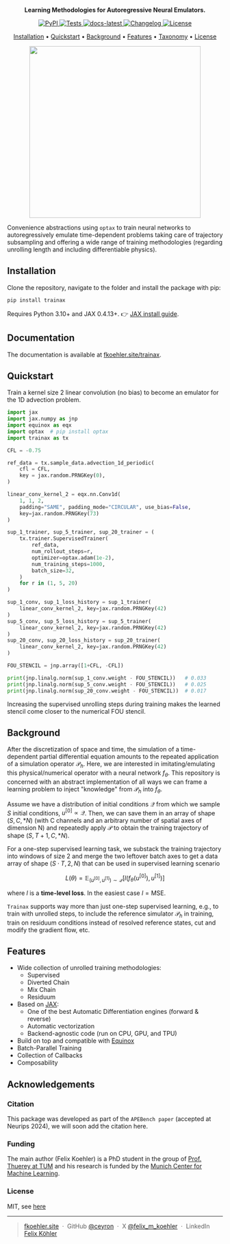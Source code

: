 <p align="center">
<b>Learning Methodologies for Autoregressive Neural Emulators.</b>
</p>

<p align="center">
<a href="https://pypi.org/project/trainax/">
  <img src="https://img.shields.io/pypi/v/trainax.svg" alt="PyPI">
</a>
<a href="https://github.com/ceyron/trainax/actions/workflows/test.yml">
  <img src="https://github.com/ceyron/trainax/actions/workflows/test.yml/badge.svg" alt="Tests">
</a>
<a href="https://fkoehler.site/trainax/">
  <img src="https://img.shields.io/badge/docs-latest-green" alt="docs-latest">
</a>
<a href="https://github.com/ceyron/trainax/releases">
  <img src="https://img.shields.io/github/v/release/ceyron/trainax?include_prereleases&label=changelog" alt="Changelog">
</a>
<a href="https://github.com/ceyron/trainax/blob/main/LICENSE.txt">
  <img src="https://img.shields.io/badge/license-MIT-blue" alt="License">
</a>
</p>

<p align="center">
  <a href="#installation">Installation</a> •
  <a href="#quickstart">Quickstart</a> •
  <a href="#background">Background</a> •
  <a href="#features">Features</a> •
  <a href="#a-taxonomy-of-training-methodologies">Taxonomy</a> •
  <a href="#license">License</a>
</p>

<p align="center">
    <img src="https://github.com/user-attachments/assets/99e054ea-cd79-4ba9-853a-9d74e26ce35e" width="400">
</p>

Convenience abstractions using `optax` to train neural networks to
autoregressively emulate time-dependent problems taking care of trajectory
subsampling and offering a wide range of training methodologies (regarding
unrolling length and including differentiable physics).

## Installation

Clone the repository, navigate to the folder and install the package with pip:
```bash
pip install trainax
```

Requires Python 3.10+ and JAX 0.4.13+. 👉 [JAX install guide](https://jax.readthedocs.io/en/latest/installation.html).

## Documentation

The documentation is available at [fkoehler.site/trainax](https://fkoehler.site/trainax/).

## Quickstart

Train a kernel size 2 linear convolution (no bias) to become an emulator for the
1D advection problem.

```python
import jax
import jax.numpy as jnp
import equinox as eqx
import optax  # pip install optax
import trainax as tx

CFL = -0.75

ref_data = tx.sample_data.advection_1d_periodic(
    cfl = CFL,
    key = jax.random.PRNGKey(0),
)

linear_conv_kernel_2 = eqx.nn.Conv1d(
    1, 1, 2,
    padding="SAME", padding_mode="CIRCULAR", use_bias=False,
    key=jax.random.PRNGKey(73)
)

sup_1_trainer, sup_5_trainer, sup_20_trainer = (
    tx.trainer.SupervisedTrainer(
        ref_data,
        num_rollout_steps=r,
        optimizer=optax.adam(1e-2),
        num_training_steps=1000,
        batch_size=32,
    )
    for r in (1, 5, 20)
)

sup_1_conv, sup_1_loss_history = sup_1_trainer(
    linear_conv_kernel_2, key=jax.random.PRNGKey(42)
)
sup_5_conv, sup_5_loss_history = sup_5_trainer(
    linear_conv_kernel_2, key=jax.random.PRNGKey(42)
)
sup_20_conv, sup_20_loss_history = sup_20_trainer(
    linear_conv_kernel_2, key=jax.random.PRNGKey(42)
)

FOU_STENCIL = jnp.array([1+CFL, -CFL])

print(jnp.linalg.norm(sup_1_conv.weight - FOU_STENCIL))   # 0.033
print(jnp.linalg.norm(sup_5_conv.weight - FOU_STENCIL))   # 0.025
print(jnp.linalg.norm(sup_20_conv.weight - FOU_STENCIL))  # 0.017
```

Increasing the supervised unrolling steps during training makes the learned
stencil come closer to the numerical FOU stencil.

## Background

After the discretization of space and time, the simulation of a time-dependent
partial differential equation amounts to the repeated application of a
simulation operator $\mathcal{P}_h$. Here, we are interested in
imitating/emulating this physical/numerical operator with a neural network
$f_\theta$. This repository is concerned with an abstract implementation of all
ways we can frame a learning problem to inject "knowledge" from $\mathcal{P}_h$
into $f_\theta$.

Assume we have a distribution of initial conditions $\mathcal{Q}$ from which we
sample $S$ initial conditions, $u^{[0]} \propto \mathcal{Q}$. Then, we can save
them in an array of shape $(S, C, *N)$ (with C channels and an arbitrary number
of spatial axes of dimension N) and repeatedly apply $\mathcal{P}$ to obtain the
training trajectory of shape $(S, T+1, C, *N)$.

For a one-step supervised learning task, we substack the training trajectory
into windows of size $2$ and merge the two leftover batch axes to get a data
array of shape $(S \cdot T, 2, N)$ that can be used in supervised learning
scenario

$$
L(\theta) = \mathbb{E}_{(u^{[0]}, u^{[1]}) \sim \mathcal{Q}} \left[ l\left( f_\theta(u^{[0]}), u^{[1]} \right) \right]
$$

where $l$ is a **time-level loss**. In the easiest case $l = \text{MSE}$.

`Trainax` supports way more than just one-step supervised learning, e.g., to
train with unrolled steps, to include the reference simulator $\mathcal{P}_h$ in
training, train on residuum conditions instead of resolved reference states, cut
and modify the gradient flow, etc.

## Features

* Wide collection of unrolled training methodologies:
  * Supervised
  * Diverted Chain
  * Mix Chain
  * Residuum
* Based on [JAX](https://github.com/google/jax):
  * One of the best Automatic Differentiation engines (forward & reverse)
  * Automatic vectorization
  * Backend-agnostic code (run on CPU, GPU, and TPU)
* Build on top and compatible with [Equinox](https://github.com/patrick-kidger/equinox)
* Batch-Parallel Training
* Collection of Callbacks
* Composability


<!-- ## A Taxonomy of Training Methodologies

The major axes that need to be chosen are:

* The unrolled length (how often the network is applied autoregressively on the
  input)
* The branch length (how long the reference goes alongside the network; we get
  full supervised if that is as long as the rollout length)
* Whether the physics is resolved (diverted-chain and supervised) or only given
  as a condition (residuum-based loss)

Additional axes are:

* The time level loss (how two states are compared, or a residuum state is reduced)
* The time level weights (if there is network rollout, shall states further away
  from the initial condition be weighted differently (like exponential
  discounting in reinforcement learning))
* If the main chain of network rollout is interleaved with a physics solver (-> mix chain)
* Modifications to the gradient flow:
    * Cutting the backpropagation through time in the main chain (after each
      step, or sparse)
    * Cutting the diverted physics
    * Cutting the one or both levels of the inputs to a residuum function.

### Implementation details

There are three levels of hierarchy:

1. The `loss` submodule defines time-level wise comparisons between two states.
   A state is either a tensor of shape `(num_channels, ...)` (with ellipsis
   indicating an arbitrary number of spatial dim,ensions) or a tensor of shape
   `(num_batches, num_channels, ...)`. The time level loss is implemented for
   the former but allows additional vectorized and (mean-)aggregated on the
   latter. (In the schematic above, the time-level loss is the green circle).
2. The `configuration` submodule devises how neural time stepper $f_\theta$
   (denoted *NN* in the schematic) interplays with the numerical simulator
   $\mathcal{P}_h$. Similar to the time-level loss this is a callable PyTree
   which requires during calling the neural stepper and some data. What this
   data contains depends on the concrete configuration. For supervised rollout
   training it is the batch of (sub-) trajectories to be considered. Other
   configurations might also require the reference stepper or a two consecutive
   time level based residuum function. Each configuration is essentially an
   abstract implementation of the major methodologies (supervised,
   diverted-chain, mix-chain, residuum). The most general diverted chain
   implementation contains supervised and branch-one diverted chain as special
   cases. All configurations allow setting additional constructor arguments to,
   e.g., cut the backpropagation through time (sparsely) or to supply time-level
   weightings (for example to exponentially discount contributions over long
   rollouts).
3. The `training` submodule combines a configuration together with stochastic
   minibatching on a set of reference trajectories. For each configuration,
   there is a corresponding trainer that essentially is sugarcoating around
   combining the relevant configuration with the `GeneralTrainer` and a
   trajectory substacker.

You can find an overview of predictor learning setups
[here](https://fkoehler.site/predictor-learning-setups/). -->

## Acknowledgements

### Citation

This package was developed as part of the `APEBench paper` (accepted at Neurips 2024), we will soon add the citation here.

### Funding

The main author (Felix Koehler) is a PhD student in the group of [Prof. Thuerey at TUM](https://ge.in.tum.de/) and his research is funded by the [Munich Center for Machine Learning](https://mcml.ai/).

### License

MIT, see [here](https://github.com/Ceyron/trainax/blob/main/LICENSE.txt)

---

> [fkoehler.site](https://fkoehler.site/) &nbsp;&middot;&nbsp;
> GitHub [@ceyron](https://github.com/ceyron) &nbsp;&middot;&nbsp;
> X [@felix_m_koehler](https://twitter.com/felix_m_koehler) &nbsp;&middot;&nbsp;
> LinkedIn [Felix Köhler](www.linkedin.com/in/felix-koehler)
